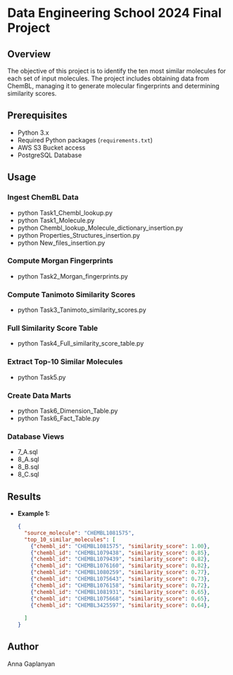 # Data Engineering School 2024 Final Project
## Overview
The objective of this project is to identify the ten most similar molecules for each set of input molecules. The project includes obtaining data from ChemBL, managing it to generate molecular fingerprints and determining similarity scores.
## Prerequisites
- Python 3.x
- Required Python packages (`requirements.txt`)
- AWS S3 Bucket access
- PostgreSQL Database
## Usage
### Ingest ChemBL Data
- python Task1_Chembl_lookup.py
- python Task1_Molecule.py
- python Chembl_lookup_Molecule_dictionary_insertion.py
- python Properties_Structures_insertion.py
- python New_files_insertion.py
### Compute Morgan Fingerprints
- python Task2_Morgan_fingerprints.py
### Compute Tanimoto Similarity Scores
- python Task3_Tanimoto_similarity_scores.py
### Full Similarity Score Table
- python Task4_Full_similarity_score_table.py
### Extract Top-10 Similar Molecules
- python Task5.py
### Create Data Marts
- python Task6_Dimension_Table.py
- python Task6_Fact_Table.py
### Database Views
- 7_A.sql
- 8_A.sql
- 8_B.sql
- 8_C.sql
## Results
- **Example 1:**
  ```json
  {
    "source_molecule": "CHEMBL1081575",
    "top_10_similar_molecules": [
      {"chembl_id": "CHEMBL1081575", "similarity_score": 1.00},
      {"chembl_id": "CHEMBL1079438", "similarity_score": 0.85},
      {"chembl_id": "CHEMBL1079439", "similarity_score": 0.82},
      {"chembl_id": "CHEMBL1076160", "similarity_score": 0.82},
      {"chembl_id": "CHEMBL1080259", "similarity_score": 0.77},
      {"chembl_id": "CHEMBL1075643", "similarity_score": 0.73},
      {"chembl_id": "CHEMBL1076158", "similarity_score": 0.72},
      {"chembl_id": "CHEMBL1081931", "similarity_score": 0.65},
      {"chembl_id": "CHEMBL1075668", "similarity_score": 0.65},
      {"chembl_id": "CHEMBL3425597", "similarity_score": 0.64},  
     
    ]
  }
## Author
Anna Gaplanyan
